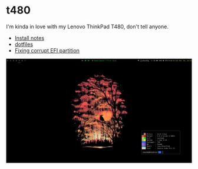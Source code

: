 # t480

I'm kinda in love with my Lenovo ThinkPad T480, don't tell anyone.

* [Install notes](./Install_notes.md)
* [dotfiles](./dots)
* [Fixing corrupt EFI partition](./EFI_corrupt.md)

![scrot](scrot.png)
